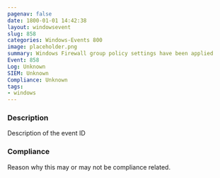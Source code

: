 ```yaml
---
pagenav: false
date: 1800-01-01 14:42:38
layout: windowsevent
slug: 858
categories: Windows-Events 800
image: placeholder.png
summary: Windows Firewall group policy settings have been applied
Event: 858
Log: Unknown
SIEM: Unknown
Compliance: Unknown
tags:
- windows
---
```


### Description

Description of the event ID

### Compliance

Reason why this may or may not be compliance related.
